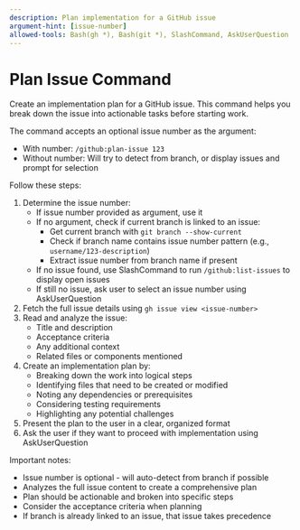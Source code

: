 ```yaml
---
description: Plan implementation for a GitHub issue
argument-hint: [issue-number]
allowed-tools: Bash(gh *), Bash(git *), SlashCommand, AskUserQuestion
---
```


# Plan Issue Command

Create an implementation plan for a GitHub issue. This command helps you break down the issue into actionable tasks before starting work.

The command accepts an optional issue number as the argument:
- With number: `/github:plan-issue 123`
- Without number: Will try to detect from branch, or display issues and prompt for selection

Follow these steps:
1. Determine the issue number:
   - If issue number provided as argument, use it
   - If no argument, check if current branch is linked to an issue:
     - Get current branch with `git branch --show-current`
     - Check if branch name contains issue number pattern (e.g., `username/123-description`)
     - Extract issue number from branch name if present
   - If no issue found, use SlashCommand to run `/github:list-issues` to display open issues
   - If still no issue, ask user to select an issue number using AskUserQuestion
2. Fetch the full issue details using `gh issue view <issue-number>`
3. Read and analyze the issue:
   - Title and description
   - Acceptance criteria
   - Any additional context
   - Related files or components mentioned
4. Create an implementation plan by:
   - Breaking down the work into logical steps
   - Identifying files that need to be created or modified
   - Noting any dependencies or prerequisites
   - Considering testing requirements
   - Highlighting any potential challenges
5. Present the plan to the user in a clear, organized format
6. Ask the user if they want to proceed with implementation using AskUserQuestion

Important notes:
- Issue number is optional - will auto-detect from branch if possible
- Analyzes the full issue content to create a comprehensive plan
- Plan should be actionable and broken into specific steps
- Consider the acceptance criteria when planning
- If branch is already linked to an issue, that issue takes precedence
